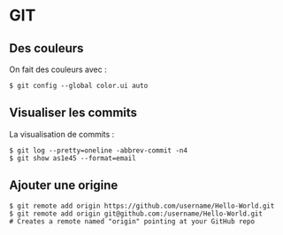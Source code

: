 GIT
===

Des couleurs
------------

On fait des couleurs avec :

    $ git config --global color.ui auto

Visualiser les commits
----------------------

La visualisation de commits :

    $ git log --pretty=oneline -abbrev-commit -n4
    $ git show as1e45 --format=email

Ajouter une origine
-------------------

    $ git remote add origin https://github.com/username/Hello-World.git
    $ git remote add origin git@github.com:/username/Hello-World.git
    # Creates a remote named "origin" pointing at your GitHub repo
